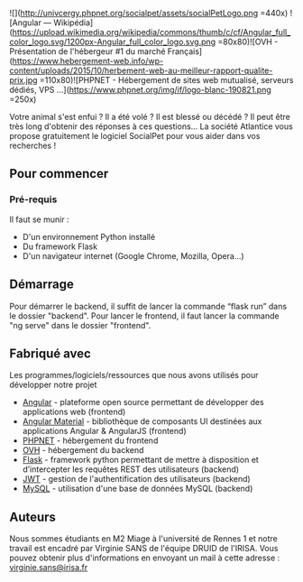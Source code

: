 

![](http://univcergy.phpnet.org/socialpet/assets/socialPetLogo.png =440x)
![Angular — Wikipédia](https://upload.wikimedia.org/wikipedia/commons/thumb/c/cf/Angular_full_color_logo.svg/1200px-Angular_full_color_logo.svg.png =80x80)![OVH - Présentation de l'hébergeur #1 du marché Français](https://www.hebergement-web.info/wp-content/uploads/2015/10/herbement-web-au-meilleur-rapport-qualite-prix.jpg =110x80)![PHPNET - Hébergement de sites web mutualisé, serveurs dédiés, VPS ...](https://www.phpnet.org/img/if/logo-blanc-190821.png =250x)

 Votre animal s'est enfui ? Il a été volé ? Il est blessé ou décédé ?
 Il peut être très long d'obtenir des réponses à ces questions...
 La société Atlantice vous propose gratuitement le logiciel SocialPet pour vous aider dans vos recherches !

## Pour commencer

### Pré-requis

Il faut se munir :

- D'un environnement Python installé
- Du framework Flask
- D'un navigateur internet (Google Chrome, Mozilla, Opera...)

## Démarrage

Pour démarrer le backend, il suffit de lancer la commande “flask run” dans le dossier "backend".
Pour lancer le frontend, il faut lancer la commande "ng serve" dans le dossier "frontend". 

## Fabriqué avec

Les programmes/logiciels/ressources que nous avons utilisés pour développer notre projet

* [Angular](https://angular.io/) -  plateforme open source permettant de développer des applications web (frontend)
* [Angular Material](https://material.angular.io/) -  bibliothèque de composants UI destinées aux applications Angular & AngularJS (frontend)
* [PHPNET](https://www.phpnet.org/) - hébergement du frontend
* [OVH](https://www.ovh.com/fr/) - hébergement du backend 
* [Flask](https://flask.palletsprojects.com/en/1.1.x/) -  framework python permettant de mettre à disposition et d’intercepter les requêtes REST des utilisateurs (backend)
* [JWT](https://jwt.io/) - gestion de l'authentification des utilisateurs (backend)
* [MySQL](https://www.mysql.com/fr/) - utilisation d'une base de données MySQL (backend)


## Auteurs

Nous sommes étudiants en M2 Miage à l'université de Rennes 1 et notre travail est encadré par Virginie SANS de l'équipe DRUID de l'IRISA. Vous pouvez obtenir plus d'informations en envoyant un mail à cette adresse : [virginie.sans@irisa.fr](mailto:virginie.sans@irisa.fr)

